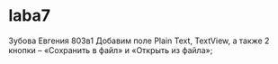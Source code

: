 # laba7
Зубова Евгения 803в1
Добавим поле Plain Text, TextView, а также 2 кнопки – «Сохранить в файл» и «Открыть из файла»;
